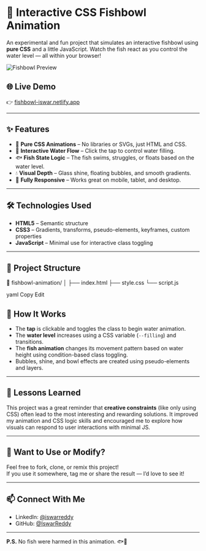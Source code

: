# 🐠 Interactive CSS Fishbowl Animation

An experimental and fun project that simulates an interactive fishbowl using **pure CSS** and a little JavaScript. Watch the fish react as you control the water level — all within your browser!

![Fishbowl Preview](https://fishbowl-iswar.netlify.app/assets/fishbowl-preview.png)

## 🌐 Live Demo

👉 [fishbowl-iswar.netlify.app](https://fishbowl-iswar.netlify.app)

---

## ✨ Features

- 🎨 **Pure CSS Animations** – No libraries or SVGs, just HTML and CSS.
- 🌊 **Interactive Water Flow** – Click the tap to control water filling.
- 🐟 **Fish State Logic** – The fish swims, struggles, or floats based on the water level.
- 💧 **Visual Depth** – Glass shine, floating bubbles, and smooth gradients.
- 📱 **Fully Responsive** – Works great on mobile, tablet, and desktop.

---

## 🛠️ Technologies Used

- **HTML5** – Semantic structure
- **CSS3** – Gradients, transforms, pseudo-elements, keyframes, custom properties
- **JavaScript** – Minimal use for interactive class toggling

---

## 📂 Project Structure

📁 fishbowl-animation/
│
├── index.html
├── style.css
└── script.js

yaml
Copy
Edit

## 📖 How It Works

- The **tap** is clickable and toggles the class to begin water animation.
- The **water level** increases using a CSS variable (`--filling`) and transitions.
- The **fish animation** changes its movement pattern based on water height using condition-based class toggling.
- Bubbles, shine, and bowl effects are created using pseudo-elements and layers.

---

## 🧠 Lessons Learned

This project was a great reminder that **creative constraints** (like only using CSS) often lead to the most interesting and rewarding solutions. It improved my animation and CSS logic skills and encouraged me to explore how visuals can respond to user interactions with minimal JS.

---

## 📌 Want to Use or Modify?

Feel free to fork, clone, or remix this project!  
If you use it somewhere, tag me or share the result — I’d love to see it!

---

## 📫 Connect With Me

- LinkedIn: [@iswarreddy](https://linkedin.com/in/iswarreddy)  
- GitHub: [@IswarReddy](https://github.com/IswarReddy)

---

**P.S.** No fish were harmed in this animation. 🐟💙

